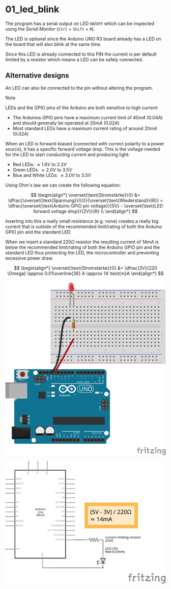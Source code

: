 # 01_led_blink

The program has a serial output on LED `ON`/`OFF` which can be inspected using the *Serial Monitor* (`Ctrl` + `Shift` + `M`).

The LED is optional since the Arduino UNO R3 board already has a LED on the board that will also blink at the same time.

Since this LED is already connected to this PIN the current is per default limited by a resistor which means a LED can be safely connected.

## Alternative designs

An LED can also be connected to the pin without altering the program.

> [!NOTE]
>
> LEDs and the GPIO pins of the Arduino are both sensitive to high current:
>
> - The Arduinos GPIO pins have a maximum current limit of $40 \text{m}A$ ($0.04 A$) and should generally be operated at $20 \text{m}A$ ($0.02 A$)
> - Most standard LEDs have a maximum current rating of around $20 \text{m}A$ ($0.02 A$)
>
> When an LED is forward-biased (connected with correct polarity to a power source), it has a specific forward voltage drop.
> This is the voltage needed for the LED to start conducting current and producing light:
>
> - Red LEDs: $\approx 1.8 V$ to $2.2 V$
> - Green LEDs: $\approx 2.0 V$ to $3.5 V$
> - Blue and White LEDs: $\approx 3.0 V$ to $3.5 V$
>
> Using Ohm's law we can create the following equation:
>
> $$
> \begin{align*}
> \overset{\text{Stromstärke}}{I} &= \dfrac{\overset{\text{Spannung}}{U}}{\overset{\text{Wiederstand}}{R}}
>                                  = \dfrac{\overset{\text{Arduino GPIO pin voltage}}{5V} - \overset{\text{LED forward voltage drop}}{2V}}{R} \\
> \end{align*}
> $$
>
> Inserting into this a really small resistance (e.g. none) creates a really big current that is outside of the recommended limit/rating of both the Arduino GPIO pin and the standard LED.
>
> When we insert a standard $220 \Omega$ resistor the resulting current of $14 \text{m}A$ is below the recommended limit/rating of both the Arduino GPIO pin and the standard LED thus protecting the LED, the microcontroller and preventing excessive power draw.
>
> $$
> \begin{align*}
> \overset{\text{Stromstärke}}{I} &= \dfrac{3V}{220 \Omega} \approx 0.01\overline{36} A \approx 14 \text{m}A
> \end{align*}
> $$

![Visualization breadboard (alt design with external LED)](./res/breadboard_01_led_blink_alt.svg)

![Visualization schema (alt design with external LED)](./res/schema_01_led_blink_alt.svg)
